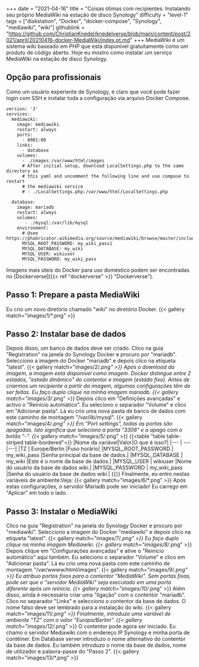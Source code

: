 +++
date = "2021-04-16"
title = "Coisas ótimas com recipientes: Instalando seu próprio MediaWiki na estação de disco Synology"
difficulty = "level-1"
tags = ["diskstation", "Docker", "docker-compose", "Synology", "mediawiki", "wiki"]
githublink = "https://github.com/ChristianKnedel/knedelverse/blob/main/content/post/2021/april/20210416-docker-MediaWiki/index.pt.md"
+++
MediaWiki é um sistema wiki baseado em PHP que está disponível gratuitamente como um produto de código aberto. Hoje eu mostro como instalar um serviço MediaWiki na estação de disco Synology.
## Opção para profissionais
Como um usuário experiente de Synology, é claro que você pode fazer login com SSH e instalar toda a configuração via arquivo Docker Compose.
```
version: '3'
services:
  mediawiki:
    image: mediawiki
    restart: always
    ports:
      - 8081:80
    links:
      - database
    volumes:
      - ./images:/var/www/html/images
      # After initial setup, download LocalSettings.php to the same directory as
      # this yaml and uncomment the following line and use compose to restart
      # the mediawiki service
      # - ./LocalSettings.php:/var/www/html/LocalSettings.php

  database:
    image: mariadb
    restart: always
    volumes:
       - ./mysql:/var/lib/mysql
    environment:
      # @see https://phabricator.wikimedia.org/source/mediawiki/browse/master/includes/DefaultSettings.php
      MYSQL_ROOT_PASSWORD: my_wiki_pass1
      MYSQL_DATABASE: my_wiki
      MYSQL_USER: wikiuser
      MYSQL_PASSWORD: my_wiki_pass

```
Imagens mais úteis do Docker para uso doméstico podem ser encontradas no [Dockerverse]({{< ref "dockerverse" >}} "Dockerverse").
## Passo 1: Prepare a pasta MediaWiki
Eu crio um novo diretório chamado "wiki" no diretório Docker.
{{< gallery match="images/1/*.png" >}}

## Passo 2: Instalar base de dados
Depois disso, um banco de dados deve ser criado. Clico na guia "Registration" na janela do Synology Docker e procuro por "mariadb". Selecciono a imagem do Docker "mariadb" e depois clico na etiqueta "latest".
{{< gallery match="images/2/*.png" >}}
Após o download da imagem, a imagem está disponível como imagem. Docker distingue entre 2 estados, "estado dinâmico" do contentor e imagem (estado fixo). Antes de criarmos um recipiente a partir da imagem, algumas configurações têm de ser feitas. Eu faço duplo clique na minha imagem mariadb.
{{< gallery match="images/3/*.png" >}}
Depois clico em "Definições avançadas" e activo o "Reinício automático". Eu seleciono o separador "Volume" e clico em "Adicionar pasta". Lá eu crio uma nova pasta de banco de dados com este caminho de montagem "/var/lib/mysql".
{{< gallery match="images/4/*.png" >}}
Em "Port settings", todas as portas são apagadas. Isto significa que seleciono a porta "3306" e a apago com o botão "-".
{{< gallery match="images/5/*.png" >}}
{{<table "table table-striped table-bordered">}}
|Nome da variável|Valor|O que é isso?|
|--- | --- |---|
|TZ	| Europe/Berlin	|Fuso horário|
|MYSQL_ROOT_PASSWORD	| my_wiki_pass	|Senha principal da base de dados.|
|MYSQL_DATABASE |	my_wiki	|Este é o nome da base de dados.|
|MYSQL_USER	| wikiuser |Nome do usuário da base de dados wiki.|
|MYSQL_PASSWORD	| my_wiki_pass |Senha do usuário da base de dados wiki.|
{{</table>}}
Finalmente, eu entro nestas variáveis de ambiente:Veja:
{{< gallery match="images/6/*.png" >}}
Após estas configurações, o servidor Mariadb pode ser iniciado! Eu carrego em "Aplicar" em todo o lado.
## Passo 3: Instalar o MediaWiki
Clico na guia "Registration" na janela do Synology Docker e procuro por "mediawiki". Selecciono a imagem do Docker "mediawiki" e depois clico na etiqueta "latest".
{{< gallery match="images/7/*.png" >}}
Eu faço duplo clique na minha imagem Mediawiki.
{{< gallery match="images/8/*.png" >}}
Depois clique em "Configurações avançadas" e ative o "Reinício automático" aqui também. Eu seleciono o separador "Volume" e clico em "Adicionar pasta". Lá eu crio uma nova pasta com este caminho de montagem "/var/wwww/html/images".
{{< gallery match="images/9/*.png" >}}
Eu atribuo portos fixos para o contentor "MediaWiki". Sem portas fixas, pode ser que o "servidor MediaWiki" seja executado em uma porta diferente após um reinício.
{{< gallery match="images/10/*.png" >}}
Além disso, ainda é necessário criar uma "ligação" com o contentor "mariadb". Clico no separador "Links" e selecciono o contentor da base de dados. O nome falso deve ser lembrado para a instalação do wiki.
{{< gallery match="images/11/*.png" >}}
Finalmente, introduzo uma variável de ambiente "TZ" com o valor "Europa/Berlim".
{{< gallery match="images/12/*.png" >}}
O contentor pode agora ser iniciado. Eu chamo o servidor Mediawiki com o endereço IP Synology e minha porta de contêiner. Em Database server introduzo o nome alternativo do contentor da base de dados. Eu também introduzo o nome da base de dados, nome de utilizador e palavra-passe do "Passo 2".
{{< gallery match="images/13/*.png" >}}
